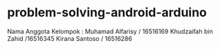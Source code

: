 # problem-solving-android-arduino
Nama Anggota Kelompok :
Muhamad Alfarisy / 16516169
Khudzaifah bin Zahid /16516345
Kirana Santoso / 16516286

